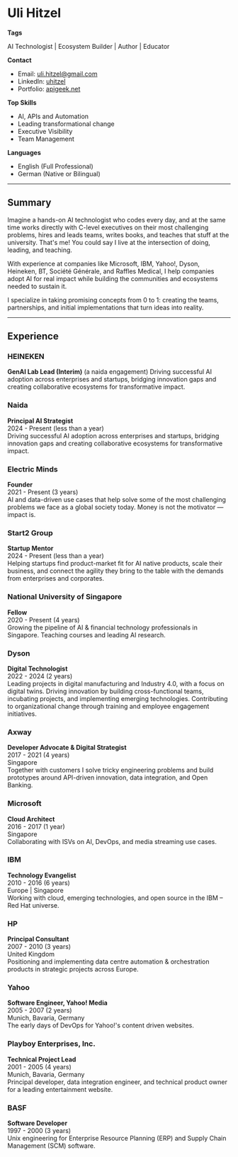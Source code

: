 # Uli Hitzel

**Tags**

AI Technologist | Ecosystem Builder | Author | Educator 

**Contact**  
- Email: uli.hitzel@gmail.com  
- LinkedIn: [uhitzel](https://www.linkedin.com/in/uhitzel)  
- Portfolio: [apigeek.net](http://apigeek.net/)

**Top Skills**  
- AI, APIs and Automation
- Leading transformational change  
- Executive Visibility  
- Team Management  

**Languages**  
- English (Full Professional)  
- German (Native or Bilingual)  

---

## Summary

Imagine a hands-on AI technologist who codes every day, and at the same time works directly with C-level executives on their most challenging problems, hires and leads teams, writes books, and teaches that stuff at the university. That's me! You could say I live at the intersection of doing, leading, and teaching.

With experience at companies like Microsoft, IBM, Yahoo!, Dyson, Heineken, BT, Société Générale, and Raffles Medical, I help companies adopt AI for real impact while building the communities and ecosystems needed to sustain it.

I specialize in taking promising concepts from 0 to 1: creating the teams, partnerships, and initial implementations that turn ideas into reality.

---

## Experience

### HEINEKEN
**GenAI Lab Lead (Interim)** (a naida engagement)
Driving successful AI adoption across enterprises and startups, bridging innovation gaps and creating collaborative ecosystems for transformative impact.

### Naida
**Principal AI Strategist**  
2024 - Present (less than a year)  
Driving successful AI adoption across enterprises and startups, bridging innovation gaps and creating collaborative ecosystems for transformative impact.

### Electric Minds
**Founder**  
2021 - Present (3 years)  
AI and data-driven use cases that help solve some of the most challenging problems we face as a global society today. Money is not the motivator — impact is.

### Start2 Group
**Startup Mentor**  
2024 - Present (less than a year)  
Helping startups find product-market fit for AI native products, scale their business, and connect the agility they bring to the table with the demands from enterprises and corporates.

### National University of Singapore
**Fellow**  
2020 - Present (4 years)  
Growing the pipeline of AI & financial technology professionals in Singapore. Teaching courses and leading AI research.

### Dyson
**Digital Technologist**  
2022 - 2024 (2 years)  
Leading projects in digital manufacturing and Industry 4.0, with a focus on digital twins. Driving innovation by building cross-functional teams, incubating projects, and implementing emerging technologies. Contributing to organizational change through training and employee engagement initiatives.

### Axway
**Developer Advocate & Digital Strategist**  
2017 - 2021 (4 years)  
Singapore  
Together with customers I solve tricky engineering problems and build prototypes around API-driven innovation, data integration, and Open Banking.

### Microsoft
**Cloud Architect**  
2016 - 2017 (1 year)  
Singapore  
Collaborating with ISVs on AI, DevOps, and media streaming use cases.

### IBM
**Technology Evangelist**  
2010 - 2016 (6 years)  
Europe | Singapore  
Working with cloud, emerging technologies, and open source in the IBM – Red Hat universe.

### HP
**Principal Consultant**  
2007 - 2010 (3 years)  
United Kingdom  
Positioning and implementing data centre automation & orchestration products in strategic projects across Europe.

### Yahoo
**Software Engineer, Yahoo! Media**  
2005 - 2007 (2 years)  
Munich, Bavaria, Germany  
The early days of DevOps for Yahoo!'s content driven websites.

### Playboy Enterprises, Inc.
**Technical Project Lead**  
2001 - 2005 (4 years)  
Munich, Bavaria, Germany  
Principal developer, data integration engineer, and technical product owner for a leading entertainment website.

### BASF
**Software Developer**  
1997 - 2000 (3 years)  
Unix engineering for Enterprise Resource Planning (ERP) and Supply Chain Management (SCM) software.
